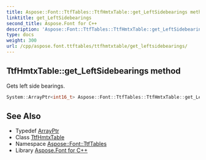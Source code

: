 ```yaml
---
title: Aspose::Font::TtfTables::TtfHmtxTable::get_LeftSidebearings method
linktitle: get_LeftSidebearings
second_title: Aspose.Font for C++
description: 'Aspose::Font::TtfTables::TtfHmtxTable::get_LeftSidebearings method. Gets left side bearings in C++.'
type: docs
weight: 300
url: /cpp/aspose.font.ttftables/ttfhmtxtable/get_leftsidebearings/
---
```

## TtfHmtxTable::get_LeftSidebearings method


Gets left side bearings.

```cpp
System::ArrayPtr<int16_t> Aspose::Font::TtfTables::TtfHmtxTable::get_LeftSidebearings()
```

## See Also

* Typedef [ArrayPtr](../../../system/arrayptr/)
* Class [TtfHmtxTable](../)
* Namespace [Aspose::Font::TtfTables](../../)
* Library [Aspose.Font for C++](../../../)

